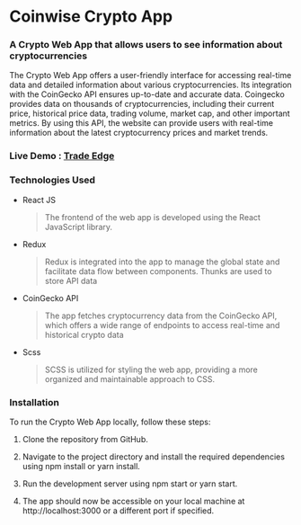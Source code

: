 # Coinwise Crypto App

### A Crypto Web App that allows users to see information about cryptocurrencies

The Crypto Web App offers a user-friendly interface for accessing real-time data and detailed information about various cryptocurrencies. Its integration with the CoinGecko API ensures up-to-date and accurate data. Coingecko provides data on thousands of cryptocurrencies, including their current price, historical price data, trading volume, market cap, and other important metrics. By using this API, the website can provide users with real-time information about the latest cryptocurrency prices and market trends.

### Live Demo : [Trade Edge](https://trade-edge.vercel.app/)

### Technologies Used

- React JS
  > The frontend of the web app is developed using the React JavaScript library.
- Redux
  > Redux is integrated into the app to manage the global state and facilitate data flow between components. Thunks are used to store API data
- CoinGecko API
  > The app fetches cryptocurrency data from the CoinGecko API, which offers a wide range of endpoints to access real-time and historical crypto data
- Scss
  > SCSS is utilized for styling the web app, providing a more organized and maintainable approach to CSS.

### Installation

To run the Crypto Web App locally, follow these steps:

1. Clone the repository from GitHub.

1. Navigate to the project directory and install the required dependencies using npm install or yarn install.

1. Run the development server using npm start or yarn start.

1. The app should now be accessible on your local machine at http://localhost:3000 or a different port if specified.
